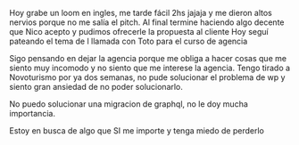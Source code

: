 Hoy grabe un loom en ingles, me tarde fácil 2hs jajaja y me dieron altos nervios porque no me salía el pitch.
Al final termine haciendo algo decente que Nico acepto y pudimos ofrecerle la propuesta al cliente
Hoy seguí pateando el tema de l llamada con Toto para el curso de agencia

Sigo pensando en dejar la agencia porque me obliga a hacer cosas que me siento muy incomodo y no siento que me interese la agencia. Tengo tirado a Novoturismo por ya dos semanas, no pude solucionar el problema de wp y siento gran ansiedad de no poder solucionarlo.

No puedo solucionar una migracion de graphql, no le doy mucha importancia.

Estoy en busca de algo que SI me importe y tenga miedo de perderlo 
